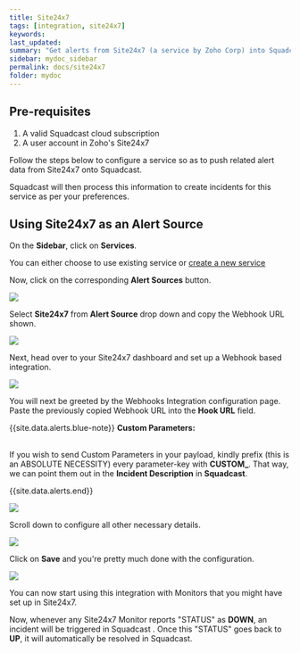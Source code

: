 ```yaml
---
title: Site24x7
tags: [integration, site24x7]
keywords: 
last_updated: 
summary: "Get alerts from Site24x7 (a service by Zoho Corp) into Squadcast"
sidebar: mydoc_sidebar
permalink: docs/site24x7
folder: mydoc
---
```


## Pre-requisites
1.  A valid Squadcast cloud subscription 
2. A user account in Zoho's Site24x7

Follow the steps below to configure a service so as to push related alert data from Site24x7 onto Squadcast.

Squadcast will then process this information to create incidents for this service as per your preferences.

## Using Site24x7 as an Alert Source

On the **Sidebar**, click on **Services**.

You can either choose to use existing service or [create a new service](adding-a-service-1)

Now, click on the corresponding **Alert Sources** button.

![](images/integration_1.png)

Select **Site24x7** from  **Alert Source** drop down and copy the Webhook URL shown.

![](images/site24x7_1.png)

Next, head over to your Site24x7 dashboard and set up a Webhook based integration.

![](images/site24x7_2.png)

You will next be greeted by the Webhooks Integration configuration page.
Paste the previously copied Webhook URL into the **Hook URL** field.

{{site.data.alerts.blue-note}}
<b>Custom Parameters: </b>
<br/><br/><p>If you wish to send Custom Parameters in your payload, kindly prefix (this is an ABSOLUTE NECESSITY) every parameter-key with <b>CUSTOM_</b>. That way, we can point them out in the <b>Incident Description</b> in <b>Squadcast</b>.</p>
{{site.data.alerts.end}}

![](images/site24x7_3.png)

Scroll down to configure all other necessary details.

![](images/site24x7_4.png)

Click on **Save** and you're pretty much done with the configuration. 

![](images/site24x7_5.png)

You can now start using this integration with Monitors that you might have set up in Site24x7.

Now, whenever any Site24x7 Monitor reports "STATUS" as **DOWN**, an incident will be triggered in Squadcast . Once this "STATUS" goes back to **UP**, it will automatically be resolved in Squadcast.